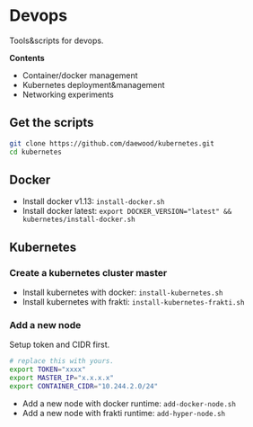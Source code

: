 # Devops


Tools&scripts for devops.

**Contents**

- Container/docker management
- Kubernetes deployment&management
- Networking experiments

## Get the scripts

```sh
git clone https://github.com/daewood/kubernetes.git
cd kubernetes
```

## Docker

- Install docker v1.13: `install-docker.sh`
- Install docker latest: `export DOCKER_VERSION="latest" && kubernetes/install-docker.sh`

## Kubernetes

### Create a kubernetes cluster master

- Install kubernetes with docker: `install-kubernetes.sh`
- Install kubernetes with frakti: `install-kubernetes-frakti.sh`

### Add a new node

Setup token and CIDR first.

```sh
# replace this with yours.
export TOKEN="xxxx"
export MASTER_IP="x.x.x.x"
export CONTAINER_CIDR="10.244.2.0/24"
```

- Add a new node with docker runtime: `add-docker-node.sh`
- Add a new node with frakti runtime: `add-hyper-node.sh`

